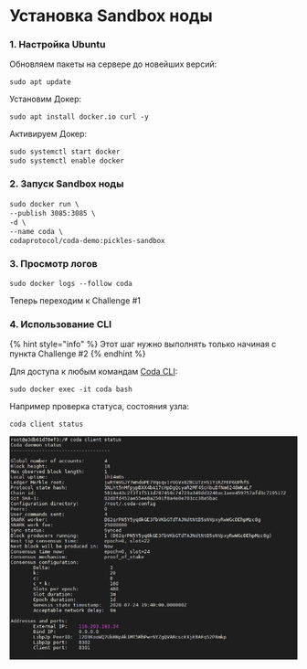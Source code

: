 # Установка Sandbox ноды

### 1. Настройка Ubuntu

Обновляем пакеты на сервере до новейших версий:

```text
sudo apt update
```

Установим Докер:

```text
sudo apt install docker.io curl -y
```

Активируем Докер:

```text
sudo systemctl start docker
sudo systemctl enable docker
```

### 2. Запуск Sandbox ноды

```text
sudo docker run \
--publish 3085:3085 \
-d \
--name coda \
codaprotocol/coda-demo:pickles-sandbox
```

### 3. Просмотр логов

```text
sudo docker logs --follow coda
```

Теперь переходим к Challenge \#1

### 4. Использование CLI

{% hint style="info" %}
Этот шаг нужно выполнять только начиная с пункта Challenge \#2
{% endhint %}

Для доступа к любым командам [Coda CLI](https://codaprotocol.com/docs/cli-reference):

```text
sudo docker exec -it coda bash
```

Например проверка статуса, состояния узла:

```text
coda client status
```

![](../.gitbook/assets/image.png)

